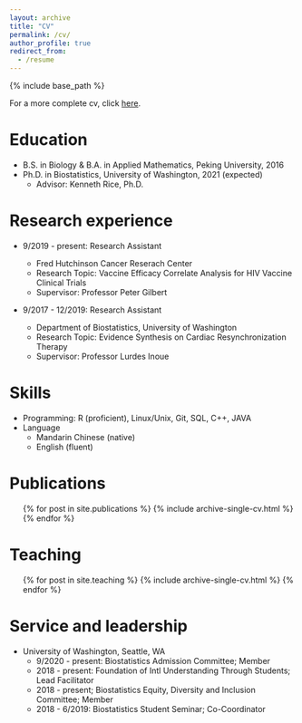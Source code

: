 ```yaml
---
layout: archive
title: "CV"
permalink: /cv/
author_profile: true
redirect_from:
  - /resume
---
```


{% include base_path %}

For a more complete cv, click <a href="https://KenLi93.github.io/files/Kendrick_Li_CV_2020.pdf">here</a>.


Education
======
* B.S. in Biology & B.A. in Applied Mathematics, Peking University, 2016
* Ph.D. in Biostatistics, University of Washington, 2021 (expected)
  * Advisor: Kenneth Rice, Ph.D.

Research experience
======
* 9/2019 - present: Research Assistant
  * Fred Hutchinson Cancer Reserach Center
  * Research Topic: Vaccine Efficacy Correlate Analysis for HIV Vaccine Clinical Trials
  * Supervisor: Professor Peter Gilbert

* 9/2017 - 12/2019: Research Assistant
  * Department of Biostatistics, University of Washington
  * Research Topic: Evidence Synthesis on Cardiac Resynchronization Therapy
  * Supervisor: Professor Lurdes Inoue
  
Skills
======
* Programming: R (proficient), Linux/Unix, Git, SQL, C++, JAVA
* Language
  * Mandarin Chinese (native)
  * English (fluent)

Publications
======
  <ul>{% for post in site.publications %}
    {% include archive-single-cv.html %}
  {% endfor %}</ul>
  
Teaching
======
  <ul>{% for post in site.teaching %}
    {% include archive-single-cv.html %}
  {% endfor %}</ul>
  
Service and leadership
======
* University of Washington, Seattle, WA
  * 9/2020 - present: Biostatistics Admission Committee; Member 
  * 2018 - present: Foundation of Intl Understanding Through Students; Lead Facilitator 
  * 2018 - present; Biostatistics Equity, Diversity and Inclusion Committee; Member 
  * 2018 - 6/2019: Biostatistics Student Seminar; Co-Coordinator 
